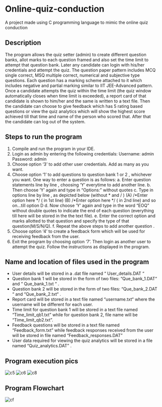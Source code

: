 # Online-quiz-conduction
A project made using C programming language to mimic the online quiz conduction

## Description

The program allows the quiz setter (admin) to create different question banks, allot marks to each question framed and also set the time limit to attempt that question bank. Later any candidate can login with his/her credentials and attempt the quiz. 
The question paper pattern includes MCQ single correct, MSQ multiple correct, numerical and subjective type questions. Each question has a marking scheme attached to it which includes negative and partial marking similar to IIT JEE-Advanced pattern. 
Once a candidate attempts the quiz within the time limit (the quiz window automatically closes when time limit is exceeded), a report card of that candidate is shown to him/her and the same is written to a text file. Then the candidate can choose to give feedback which has 5 rating based questions or view the quiz analytics which will show the highest score achieved till that time and name of the person who scored that. After that the candidate can log out of the system. 

## Steps to run the program

1. Compile and run the program in your IDE.
2. Login as admin by entering the following credentials:
             Username:  admin
             Password:  admin
3. Choose option  ‘3’  to add other user credentials. Add as many as you want.
4. Choose option  ‘1’  to add questions to question bank 1 or 2 , whichever you want.
   One way to enter a question is as follows:
      a. Enter question statements line by line , choosing ‘Y’ everytime to add another line.
      b. Then choose ‘Y’ again and type in “Options:” without quotes
      c. Type in options line by line , as depicted below (without * and / )
                        (A)  /*Enter option here */          ( in 1st line)
                        (B)  /*Enter option here */          ( in 2nd line)
                           and so on...till option D
      d. Now choose ‘Y’ again and type in the word “EOQ” without double quotes to
         indicate the end of each question (everything till here will be stored in the the text file).
      e.  Enter the correct option and marks allotted to that question and specify the type of that question(M/S/N/Q).
      f.  Repeat the above steps to add another question .
5. Choose option ‘4’ to create a feedback form which will be used for receiving feedback from the user.
6. Exit the program by choosing option ‘7’. Then login as another user to attempt the quiz. Follow the instructions as displayed in the program.

## Name and location of files used in the program

* User details will be stored in a .dat file named  “ User_details.DAT “ 
* Question bank 1 will be stored in the form of two files:  “Que_bank_1.DAT“  and  “ Que_bank_1.txt “  .
* Question bank 2 will be stored in the form of two files:  “Que_bank_2.DAT “  and  “Que_bank_2.txt“ .
* Report card will be stored in a text file named  “username.txt“ where the username will be different for each user.
* Time limit for question bank 1 will be stored in a text file named “Time_limit_qb1.txt” while for question bank 2, file name will be  “Time_limit_qb2.txt”.
* Feedback questions will be stored in a text file named “Feedback_form.txt” while feedback responses received from the user will be stored in file named      “Feedback_responses.DAT”
* User data required for viewing the quiz analytics will be stored in a file named “Quiz_analytics.DAT” .

## Program execution pics
![c5](https://user-images.githubusercontent.com/104520126/165797162-ed605f08-8326-4de4-8160-d9aa92c94f9c.png)
![c6](https://user-images.githubusercontent.com/104520126/165797193-05b3e936-2526-4499-a7a6-0aead899fd25.png)
![c8](https://user-images.githubusercontent.com/104520126/165797224-745dc69e-b1cf-44a6-8278-a610c7efa8af.png)

## Program Flowchart
![cf](https://user-images.githubusercontent.com/104520126/165797245-b05a4141-d0d4-4001-b481-a155d87c928d.png)




